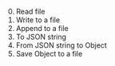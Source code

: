 0. Read file
1. Write to a file
2. Append to a file
3. To JSON string
4. From JSON string to Object
5. Save Object to a file
